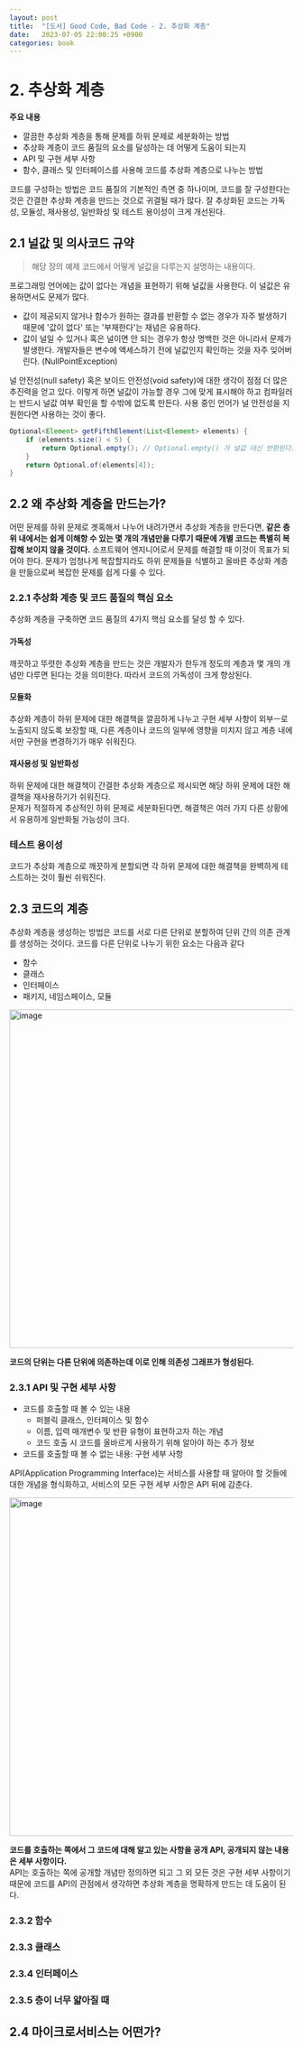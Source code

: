 ```yaml
---
layout: post
title:  "[도서] Good Code, Bad Code - 2. 추상화 계층"
date:   2023-07-05 22:00:25 +0900
categories: book
---
```


# 2. 추상화 계층
**주요 내용**
- 깔끔한 추상화 계층을 통해 문제를 하위 문제로 세분화하는 방법
- 추상화 계층이 코드 품질의 요소를 달성하는 데 어떻게 도움이 되는지
- API 및 구현 세부 사항
- 함수, 클래스 및 인터페이스를 사용해 코드를 추상화 계층으로 나누는 방법

코드를 구성하는 방법은 코드 품질의 기본적인 측면 중 하나이며, 코드를 잘 구성한다는 것은 간결한 추상화 계층을 만드는 것으로 귀결될 때가 많다.
잘 추상화된 코드는 가독성, 모듈성, 재사용성, 일반화성 및 테스트 용이성이 크게 개선된다.

## 2.1 널값 및 의사코드 규약
> 해당 장의 예제 코드에서 어떻게 널값을 다루는지 설명하는 내용이다.

프로그래밍 언어에는 값이 없다는 개념을 표현하기 위해 널값을 사용한다. 이 널값은 유용하면서도 문제가 많다.
- 값이 제공되지 않거나 함수가 원하는 결과를 반환할 수 없는 경우가 자주 발생하기 때문에 '값이 없다' 또는 '부재한다'는 재념은 유용하다.
- 값이 널일 수 있거나 혹은 널이면 안 되는 경우가 항상 명백한 것은 아니라서 문제가 발생한다. 개발자들은 변수에 액세스하기 전에 널값인지 확인하는 것을 자주 잊어버린다. (NullPointException)

널 안전성(null safety) 혹은 보이드 안전성(void safety)에 대한 생각이 점점 더 많은 추진력을 얻고 있다. 이렇게 하면 널값이 가능할 경우 그에 맞게 표시해야 하고 컴파일러는 반드시 널값 여부 확인을 할 수밖에 없도록 만든다.
 사용 중인 언어가 널 안전성을 지원한다면 사용하는 것이 좋다.
``` java
Optional<Element> getFifthElement(List<Element> elements) {
    if (elements.size() < 5) {
        return Optional.empty(); // Optional.empty() 가 널값 대신 반환된다.
    }
    return Optional.of(elements[4]);
}
```

## 2.2 왜 추상화 계층을 만드는가?
어떤 문제를 하위 문제로 곗혹해서 나누어 내려가면서 추상화 계층을 만든다면, 
**같은 층위 내에서는 쉽게 이해항 수 있는 몇 개의 개념만을 다루기 때문에 개별 코드는 특별히 복잡해 보이지 않을 것이다.** 
소프트웨어 엔지니어로서 문제를 해결할 때 이것이 목표가 되어야 한다.
문제가 엄청나게 복잡할지라도 하위 문제들을 식별하고 올바른 추상화 계층을 만듦으로써 복잡한 문제를 쉽게 다룰 수 있다.

### 2.2.1 추상화 계층 및 코드 품질의 핵심 요소
추상화 계층을 구축하면 코드 품질의 4가지 핵심 요소를 달성 할 수 있다.

#### 가독성
깨끗하고 뚜렷한 추상화 계층을 만드는 것은 개발자가 한두개 정도의 계층과 몇 개의 개념만 다루면 된다는 것을 의미한다.
따라서 코드의 가독성이 크게 향상된다.

#### 모듈화
추상화 계층이 하위 문제에 대한 해결책을 깔끔하게 나누고 구현 세부 사항이 외부ㅡ로 노출되지 않도록 보장할 때, 
다른 계층이나 코드의 일부에 영향을 미치지 않고 계층 내에서만 구현을 변경하기가 매우 쉬워진다.

#### 재사용성 및 일반화성
하위 문제에 대한 해결책이 간결한 추상화 계층으로 제시되면 해당 하위 문제에 대한 해결책을 재사용하기가 쉬워진다.   
문제가 적절하게 추상적인 하위 문제로 세분화된다면, 해결책은 여러 가지 다른 상황에서 유용하게 일반화될 가능성이 크다.

### 테스트 용이성
코드가 추상화 계층으로 깨끗하게 분할되면 각 하위 문제에 대한 해결책을 완벽하게 테스트하는 것이 훨씬 쉬워진다.

## 2.3 코드의 계층
추상화 계층을 생성하는 방법은 코드를 서로 다른 단위로 분할하여 단위 간의 의존 관계를 생성하는 것이다. 코드를 다른 단위로 나누기 위한 요소는 다음과 같다
- 함수
- 클래스
- 인터페이스
- 패키지, 네임스페이스, 모듈

<img width="600" alt="image" src="https://github.com/hyungjun-park/hyungjun-park.github.io/assets/9457532/e370d780-6506-418d-b104-372d8a85ded4">

**코드의 단위는 다른 단위에 의존하는데 이로 인해 의존성 그래프가 형성된다.**

### 2.3.1 API 및 구현 세부 사항
- 코드를 호출할 때 볼 수 있는 내용
  - 퍼블릭 클래스, 인터페이스 및 함수
  - 이름, 입력 매개변수 및 반환 유형이 표현하고자 하는 개념
  - 코드 호출 시 코드를 올바르게 사용하기 위해 알아야 하는 추가 정보
- 코드를 호출할 때 볼 수 없는 내용: 구현 세부 사항

API(Application Programming Interface)는 서비스를 사용할 때 알아야 할 것들에 대한 개념을 형식화하고, 서비스의 모든 구현 세부 사항은 API 뒤에 감춘다.

<img width="600" alt="image" src="https://github.com/hyungjun-park/hyungjun-park.github.io/assets/9457532/ae8c747e-29e5-48cc-85cb-68378fa79fb9">

**코드를 호출하는 쪽에서 그 코드에 대해 알고 있는 사항을 공개 API, 공개되지 않는 내용은 세부 사항이다.**   
API는 호출하는 쪽에 공개할 개념만 정의하면 되고 그 외 모든 것은 구현 세부 사항이기 때문에 코드를 API의 관점에서 생각하면 추상화 계층을 명확하게 만드는 데 도움이 된다.





### 2.3.2 함수

### 2.3.3 클래스

### 2.3.4 인터페이스

### 2.3.5 층이 너무 얇아질 때

## 2.4 마이크로서비스는 어떤가?


